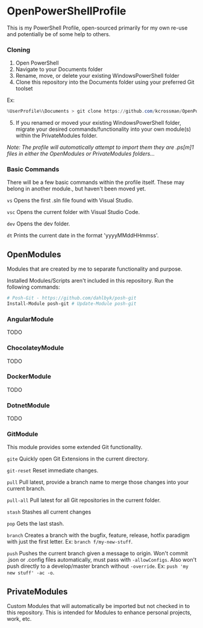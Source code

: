 # OpenPowerShellProfile
This is my PowerShell Profile, open-sourced primarily for my own re-use and potentially be of some help to others.

### Cloning
1. Open PowerShell
2. Navigate to your Documents folder
3. Rename, move, or delete your existing WindowsPowerShell folder
4. Clone this repository into the Documents folder using your preferred Git toolset

Ex:
```PowerShell
%UserProfile%\Documents > git clone https://github.com/kcrossman/OpenPowerShellProfile.git WindowsPowerShell
```

5. If you renamed or moved your existing WindowsPowerShell folder, migrate your desired commands/functionality into your own module(s) within the PrivateModules folder.

*Note: The profile will automatically attempt to import them they are .ps[m]1 files in either the OpenModules or PrivateModules folders...*

### Basic Commands
There will be a few basic commands within the profile itself. These may belong in another module., but haven't been moved yet.

`vs`
Opens the first .sln file found with Visual Studio.

`vsc`
Opens the current folder with Visual Studio Code.

`dev`
Opens the dev folder.

`dt`
Prints the current date in the format 'yyyyMMddHHmmss'.

## OpenModules
Modules that are created by me to separate functionality and purpose.

Installed Modules/Scripts aren't included in this repository. Run the following commands:

```PowerShell
# Posh-Git - https://github.com/dahlbyk/posh-git
Install-Module posh-git # Update-Module posh-git
```

### AngularModule
TODO

### ChocolateyModule
TODO

### DockerModule
TODO

### DotnetModule
TODO

### GitModule
This module provides some extended Git functionality.

`gite`
Quickly open Git Extensions in the current directory.

`git-reset`
Reset immediate changes.

`pull`
Pull latest, provide a branch name to merge those changes into your current branch.

`pull-all`
Pull latest for all Git repositories in the current folder.

`stash`
Stashes all current changes

`pop`
Gets the last stash.

`branch`
Creates a branch with the bugfix, feature, release, hotfix paradigm with just the first letter. Ex: `branch f/my-new-stuff`.

`push`
Pushes the current branch given a message to origin. Won't commit .json or .config files automatically, must pass with `-allowConfigs`. Also won't push directly to a develop/master branch without `-override`. Ex: `push 'my new stuff' -ac -o`.

## PrivateModules
Custom Modules that will automatically be imported but not checked in to this repository. This is intended for Modules to enhance personal projects, work, etc.

